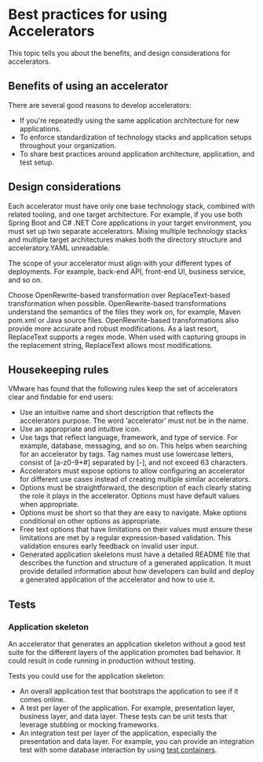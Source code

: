 # Best practices for using Accelerators

This topic tells you about the benefits, and design considerations for accelerators.

## <a id="accelerator-benefits"></a> Benefits of using an accelerator

There are several good reasons to develop accelerators:

- If you're repeatedly using the same application architecture for new applications.
- To enforce standardization of technology stacks and application setups throughout your organization.
- To share best practices around application architecture, application, and test setup.

## <a id="design-considerations"></a> Design considerations

Each accelerator must have only one base technology stack, combined with related tooling, and one
target architecture. For example, if you use both Spring Boot and C# .NET Core applications in your
target environment, you must set up two separate accelerators.
Mixing multiple technology stacks and multiple target architectures makes both the directory structure
and acceleratory.YAML unreadable.

The scope of your accelerator must align with your different types of deployments. For example,
back-end API, front-end UI, business service, and so on.

Choose OpenRewrite-based transformation over ReplaceText-based transformation when possible.
OpenRewrite-based transformations understand the semantics of the files they work on, for example, Maven
pom.xml or Java source files.
OpenRewrite-based transformations also provide more accurate and robust modifications.
As a last resort, ReplaceText supports a regex mode. When used with capturing groups in the
replacement string, ReplaceText allows most modifications.

## <a id="housekeeping"></a> Housekeeping rules

VMware has found that the following rules keep the set of accelerators clear and findable for
end users:

- Use an intuitive name and short description that reflects the accelerators purpose. The word ‘accelerator’
  must not be in the name.
- Use an appropriate and intuitive icon.
- Use tags that reflect language, framework, and type of service. For example,
database, messaging, and so on. This helps when searching for an accelerator by tags. Tag names must
use lowercase letters, consist of [a-z0-9+#] separated by [-], and not exceed 63
characters.
- Accelerators must expose options to allow configuring an accelerator for different use cases instead
  of creating multiple similar accelerators.
- Options must be straightforward, the description of each clearly stating the role it plays in the
accelerator. Options must have default values when appropriate.
- Options must be short so that they are easy to navigate. Make options conditional on other options
as appropriate.
- Free text options that have limitations on their values must ensure these
limitations are met by a regular expression-based validation. This validation ensures
early feedback on invalid user input.
- Generated application skeletons must have a detailed README file that describes the function and
structure of a generated application. It must provide detailed information about how developers
can build and deploy a generated application of the accelerator and how to use it.

## <a id="tests"></a> Tests

### Application skeleton

An accelerator that generates an application skeleton without a good test suite for
the different layers of the application promotes bad behavior. It could result in code
running in production without testing.

Tests you could use for the application skeleton:

- An overall application test that bootstraps the application to see if it comes online.
- A test per layer of the application. For example, presentation layer, business layer, and
data layer. These tests can be unit tests that leverage stubbing or mocking frameworks.
- An integration test per layer of the application, especially the presentation
   and data layer. For example, you can provide an integration test with some database interaction
by using [test containers](https://www.testcontainers.org/).
